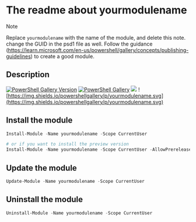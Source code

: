 # The readme about yourmodulename

> [!NOTE]
> Replace `yourmodulename` with the name of the module, and delete this note. change the GUID in the psd1 file as well.
> Follow the guidance (https://learn.microsoft.com/en-us/powershell/gallery/concepts/publishing-guidelines) to create a good module.

## Description


[![PowerShell Gallery Version](https://img.shields.io/powershellgallery/v/yourmodulename?label=yourmodulename)](https://www.powershellgallery.com/packages/yourmodulename) [![PowerShell Gallery](https://img.shields.io/powershellgallery/dt/yourmodulename)](https://www.powershellgallery.com/packages/yourmodulename) [![](https://img.shields.io/badge/change-logs-blue)](CHANGELOG.md) ![https://img.shields.io/powershellgallery/p/yourmodulename.svg](https://img.shields.io/powershellgallery/p/yourmodulename.svg)


## Install the module

```powershell
Install-Module -Name yourmodulename -Scope CurrentUser

# or if you want to install the preview version
Install-Module -Name yourmodulename -Scope CurrentUser -AllowPrerelease
```

## Update the module

```powershell
Update-Module -Name yourmodulename -Scope CurrentUser
```

## Uninstall the module

```powershell
Uninstall-Module -Name yourmodulename -Scope CurrentUser
```